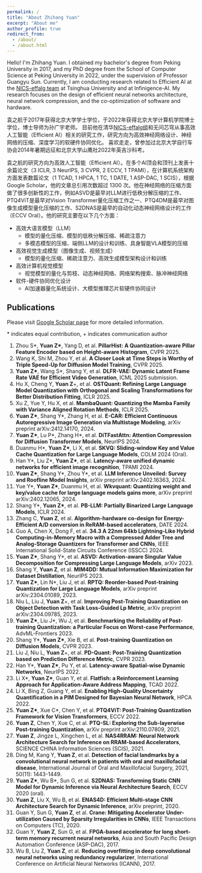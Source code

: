 ```yaml
---
permalink: /
title: "About Zhihang Yuan"
excerpt: "About me"
author_profile: true
redirect_from: 
  - /about/
  - /about.html
---
```


Hello! I'm Zhihang Yuan. 
I obtained my bachelor's degree from Peking University in 2017, and my PhD degree from the School of Computer Science at Peking University in 2022, under the supervision of Professor Guangyu Sun.
Currently, I am conducting research related to Efficient AI at the [NICS-effalg team](https://nics-effalg.com/) at Tsinghua University and at Infinigence-AI. My research focuses on the design of efficient neural networks architecture, neural network compression, and the co-optimization of software and hardware.

袁之航于2017年获得北京大学学士学位，于2022年获得北京大学计算机学院博士学位，博士导师为孙广宇老师。
目前他在清华[NICS-effalg组](https://nics-effalg.com/)和无问芯穹从事高效人工智能（Efficient AI）相关的研究工作，研究方向为高效神经网络设计、神经网络的压缩、深度学习的软硬件协同优化。
喜欢走走，曾参加过北京大学自行车协会2014年暑期远征和北京大学山鹰社2022年英吉沙科考。

袁之航的研究方向为高效人工智能（Efficient AI）。在多个AI顶会和顶刊上发表十余篇论文（3 ICLR, 3 NeurIPS, 3 CVPR, 2 ECCV, 1 TPAMI），在计算机系统架构方面发表数篇论文（1 TCAD, 1 HPCA, 1 TC, 1 DATE, 1 ASP-DAC, 1 SCIS），根据 Google Scholar，他的文章总引用次数超过 1300 次。他在神经网络的压缩方面做了很多创新性的工作，例如ASVD是最早对LLM进行低秩分解压缩的工作、PTQ4ViT是最早对Vision Transformer量化压缩工作之一、PTQ4DM是最早对图像生成模型量化压缩的工作、S2DNAS是最早的自动化动态神经网络设计的工作（ECCV Oral）。他的研究主要在以下几个方面：

-	高效大语言模型（LLM） 
	-	模型的量化压缩、模型的低秩分解压缩、稀疏注意力
	-	多模态模型的压缩、端侧LLM的设计和训练、具身智能VLA模型的压缩
-	高效视觉生成模型（图像生成、视频生成） 
	-	模型的量化压缩、稀疏注意力、高效生成模型架构设计和训练
-	高效计算机视觉模型
	-	视觉模型的量化与剪枝、动态神经网络、网络架构搜索、脉冲神经网络
-	软件-硬件协同优化设计
	-	AI加速器量化系统设计、大模型推理芯片软硬件协同设计


## Publications
Please visit [Google Scholar page](https://scholar.google.com/citations?user=iipYHLoAAAAJ) for more detailed information.

\* indicates equal contribution, + indicates communication author

1. Zhou S*, **Yuan Z\***, Yang D, et al. **PillarHist: A Quantization-aware Pillar Feature Encoder based on Height-aware Histogram**, CVPR 2025.
2. Wang K, Shi M, Zhou Y, et al. **A Closer Look at Time Steps is Worthy of Triple Speed-Up for Diffusion Model Training**, CVPR 2025.
3. **Yuan Z\***, Wang S*, Shang Y, et al. **DLFR-VAE: Dynamic Latent Frame Rate VAE for Efficient Video Generation**, ICML 2025 submission.
4. Hu X, Cheng Y, **Yuan Z**+, et al. **OSTQuant: Refining Large Language Model Quantization with Orthogonal and Scaling Transformations for Better Distribution Fitting**, ICLR 2025.
5. Xu Z, Yue Y, Hu X, et al. **MambaQuant: Quantizing the Mamba Family with Variance Aligned Rotation Methods**, ICLR 2025.
6. **Yuan Z\***, Shang Y*, Zhang H, et al. **E-CAR: Efficient Continuous Autoregressive Image Generation via Multistage Modeling**, arXiv preprint arXiv:2412.14170, 2024.
7. **Yuan Z\***, Lu P*, Zhang H*, et al. **DiTFastAttn: Attention Compression for Diffusion Transformer Models**, NeurIPS 2024.
8. Duanmu H*, **Yuan Z\***, Li X, et al. **SKVQ: Sliding-window Key and Value Cache Quantization for Large Language Models**, COLM 2024 (Oral).
9. Han Y*, Liu Z*, **Yuan Z\***, et al. **Latency-aware unified dynamic networks for efficient image recognition**, TPAMI 2024.
10. **Yuan Z\***, Shang Y*, Zhou Y*, et al. **LLM Inference Unveiled: Survey and Roofline Model Insights**, arXiv preprint arXiv:2402.16363, 2024.
11. Yue Y*, **Yuan Z\***, Duanmu H, et al. **Wkvquant: Quantizing weight and key/value cache for large language models gains more**, arXiv preprint arXiv:2402.12065, 2024.
12. Shang Y*, **Yuan Z\***, et al. **PB-LLM: Partially Binarized Large Language Models**, ICLR 2024.
13. Zhang C, **Yuan Z**, et al. **Algorithm-hardware co-design for Energy-Efficient A/D conversion in ReRAM-based accelerators**, DATE 2024.
14. Guo A, Chen X, Dong F, et al. **34.3 A 22nm 64kb Lightning-Like Hybrid Computing-in-Memory Macro with a Compressed Adder Tree and Analog-Storage Quantizers for Transformer and CNNs**, IEEE International Solid-State Circuits Conference (ISSCC) 2024.
15. **Yuan Z\***, Shang Y*, et al. **ASVD: Activation-aware Singular Value Decomposition for Compressing Large Language Models**, arXiv 2023.
16. Shang Y, **Yuan Z**, et al. **MIM4DD: Mutual Information Maximization for Dataset Distillation**, NeurIPS 2023.
17. **Yuan Z\***, Lin N*, Liu J, et al. **RPTQ: Reorder-based Post-training Quantization for Large Language Models**, arXiv preprint arXiv:2304.01089, 2023.
18. Niu L, Liu J, **Yuan Z**+, et al. **Improving Post-Training Quantization on Object Detection with Task Loss-Guided Lp Metric**, arXiv preprint arXiv:2304.09785, 2023.
19. **Yuan Z\***, Liu J*, Wu J, et al. **Benchmarking the Reliability of Post-training Quantization: a Particular Focus on Worst-case Performance**, AdvML-Frontiers 2023.
20. Shang Y*, **Yuan Z\***, Xie B, et al. **Post-training Quantization on Diffusion Models**, CVPR 2023.
21. Liu J, Niu L, **Yuan Z**+, et al. **PD-Quant: Post-Training Quantization based on Prediction Difference Metric**, CVPR 2023.
22. Han Y*, **Yuan Z\***, Pu Y, et al. **Latency-aware Spatial-wise Dynamic Networks**, NeurIPS 2022.
23. Li X*, **Yuan Z\***, Guan Y, et al. **Flatfish: a Reinforcement Learning Approach for Application-Aware Address Mapping**, TCAD 2022.
24. Li X, Bing Z, Guang Y, et al. **Enabling High-Quality Uncertainty Quantification in a PIM Designed for Bayesian Neural Network**, HPCA 2022.
25. **Yuan Z\***, Xue C*, Chen Y, et al. **PTQ4ViT: Post-Training Quantization Framework for Vision Transformers**, ECCV 2022.
26. **Yuan Z**, Chen Y, Xue C, et al. **PTQ-SL: Exploring the Sub-layerwise Post-training Quantization**, arXiv preprint arXiv:2110.07809, 2021.
27. **Yuan Z**, Jingze L, Xingchen L, et al. **NAS4RRAM: Neural Network Architecture Search for Inference on RRAM-based Accelerators**, SCIENCE CHINA Information Sciences (SCIS), 2021.
28. Ding M, Kang Y, **Yuan Z**, et al. **Detection of facial landmarks by a convolutional neural network in patients with oral and maxillofacial disease**, International Journal of Oral and Maxillofacial Surgery, 2021, 50(11): 1443-1449.
29. **Yuan Z\***, Wu B*, Sun G, et al. **S2DNAS: Transforming Static CNN Model for Dynamic Inference via Neural Architecture Search**, ECCV 2020 (oral).
30. **Yuan Z**, Liu X, Wu B, et al. **ENAS4D: Efficient Multi-stage CNN Architecture Search for Dynamic Inference**, arXiv preprint, 2020.
31. Guan Y, Sun G, **Yuan Z**, et al. **Crane: Mitigating Accelerator Under-utilization Caused by Sparsity Irregularities in CNNs**, IEEE Transactions on Computers (TC), 2020.
32. Guan Y, **Yuan Z**, Sun G, et al. **FPGA-based accelerator for long short-term memory recurrent neural networks**, Asia and South Pacific Design Automation Conference (ASP-DAC), 2017.
33. Wu B, Liu Z, **Yuan Z**, et al. **Reducing overfitting in deep convolutional neural networks using redundancy regularizer**, International Conference on Artificial Neural Networks (ICANN), 2017.

